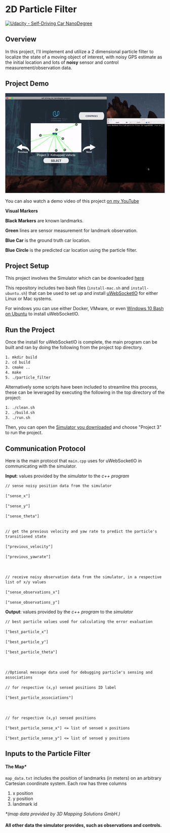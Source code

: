# 2D Particle Filter

[![Udacity - Self-Driving Car NanoDegree](https://s3.amazonaws.com/udacity-sdc/github/shield-carnd.svg)](http://www.udacity.com/drive)

## Overview

In this project, I'll implement and utilize a 2 dimensional particle filter to localize the state of a moving object of interest, with noisy GPS estimate as the initial location and lots of **noisy** sensor and control measurement/observation data.

## Project Demo

![demo](demo.gif)

You can also watch a demo video of this project [on my YouTube](https://youtu.be/mjAwewJjqmA)

**Visual Markers**

**Black Markers** are known landmarks.

**Green** lines are sensor measurement for landmark observation.

**Blue Car** is the ground truth car location.

**Blue Circle** is the predicted car location using the particle filter.

## Project Setup

This project involves the Simulator which can be downloaded [here](https://github.com/udacity/self-driving-car-sim/releases)

This repository includes two bash files (`install-mac.sh` and `install-ubuntu.sh`) that can be used to set up and install [uWebSocketIO](https://github.com/uWebSockets/uWebSockets) for either Linux or Mac systems. 

For windows you can use either Docker, VMware, or even [Windows 10 Bash on Ubuntu](https://www.howtogeek.com/249966/how-to-install-and-use-the-linux-bash-shell-on-windows-10/) to install uWebSocketIO. 

## Run the Project


Once the install for uWebSocketIO is complete, the main program can be built and ran by doing the following from the project top directory.

```
1. mkdir build
2. cd build
3. cmake ..
4. make
5. ./particle_filter
```

Alternatively some scripts have been included to streamline this process, these can be leveraged by executing the following in the top directory of the project:

```
1. ./clean.sh
2. ./build.sh
3. ./run.sh
```

Then, you can open the [Simulator you downloaded](https://github.com/udacity/self-driving-car-sim/releases) and choose "Project 3" to run the project.


## Communication Protocol

Here is the main protocol that `main.cpp` uses for uWebSocketIO in communicating with the simulator.


**Input**: values provided by the _simulator_ to the _c++ program_

```
// sense noisy position data from the simulator

["sense_x"]

["sense_y"]

["sense_theta"]


// get the previous velocity and yaw rate to predict the particle's transitioned state

["previous_velocity"]

["previous_yawrate"]



// receive noisy observation data from the simulator, in a respective list of x/y values

["sense_observations_x"]

["sense_observations_y"]
```

**Output**: values provided by the _c++ program_ to the _simulator_

```
// best particle values used for calculating the error evaluation

["best_particle_x"]

["best_particle_y"]

["best_particle_theta"]



//Optional message data used for debugging particle's sensing and associations

// for respective (x,y) sensed positions ID label

["best_particle_associations"]



// for respective (x,y) sensed positions

["best_particle_sense_x"] <= list of sensed x positions

["best_particle_sense_y"] <= list of sensed y positions
```


## Inputs to the Particle Filter

#### The Map*

`map_data.txt` includes the position of landmarks (in meters) on an arbitrary Cartesian coordinate system. Each row has three columns

1. x position
2. y position
3. landmark id

_*(map data provided by 3D Mapping Solutions GmbH.)_

#### All other data the simulator provides, such as observations and controls.






